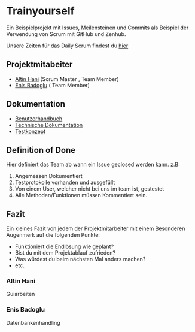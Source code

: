 # Trainyourself

Ein Beispielprojekt mit Issues, Meilensteinen und Commits als Beispiel der Verwendung von Scrum mit GitHub und Zenhub.

Unsere Zeiten für das Daily Scrum findest du [hier](docs/scrum.md)

## Projektmitabeiter

* [Altin Hani](https://github.com/xahanix) (Scrum Master , Team Member)
* [Enis Badoglu](https://github.com/badogluEnis) ( Team Member)

## Dokumentation

* [Benutzerhandbuch](docs/usermanual.md)
* [Technische Dokumentation](docs/technical.md)
* [Testkonzept](docs/testing.md)

## Definition of Done

Hier definiert das Team ab wann ein Issue geclosed werden kann. z.B:

1. Angemessen Dokumentiert
2. Testprotokolle vorhanden und ausgefüllt
3. Von einem User, welcher nicht bei uns im team ist, gestestet
4. Alle Methoden/Funktionen müssen Kommentiert sein.



## Fazit

Ein kleines Fazit von jedem der Projektmitarbeiter mit einem Besonderen Augenmerk auf die folgenden Punkte:

* Funktioniert die Endlösung wie geplant?
* Bist du mit dem Projektablauf zufrieden?
* Was würdest du beim nächsten Mal anders machen?
* etc.

### Altin Hani

Guiarbeiten

### Enis Badoglu

Datenbankenhandling
